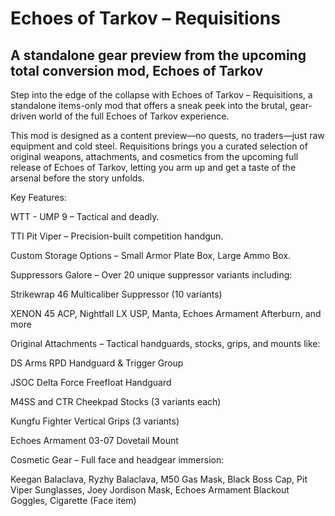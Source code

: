 # Echoes of Tarkov – Requisitions
## A standalone gear preview from the upcoming total conversion mod, Echoes of Tarkov

Step into the edge of the collapse with Echoes of Tarkov – Requisitions, a standalone items-only mod that offers a sneak peek into the brutal, gear-driven world of the full Echoes of Tarkov experience.

This mod is designed as a content preview—no quests, no traders—just raw equipment and cold steel. Requisitions brings you a curated selection of original weapons, attachments, and cosmetics from the upcoming full release of Echoes of Tarkov, letting you arm up and get a taste of the arsenal before the story unfolds.

Key Features:

WTT - UMP 9 – Tactical and deadly.

TTI Pit Viper – Precision-built competition handgun.

Custom Storage Options – Small Armor Plate Box, Large Ammo Box.


Suppressors Galore – Over 20 unique suppressor variants including:

Strikewrap 46 Multicaliber Suppressor (10 variants)

XENON 45 ACP, Nightfall LX USP, Manta, Echoes Armament Afterburn, and more


Original Attachments – Tactical handguards, stocks, grips, and mounts like:

DS Arms RPD Handguard & Trigger Group

JSOC Delta Force Freefloat Handguard

M4SS and CTR Cheekpad Stocks (3 variants each)

Kungfu Fighter Vertical Grips (3 variants)

Echoes Armament 03-07 Dovetail Mount


Cosmetic Gear – Full face and headgear immersion:

Keegan Balaclava, Ryzhy Balaclava, M50 Gas Mask, Black Boss Cap, Pit Viper Sunglasses, Joey Jordison Mask, Echoes Armament Blackout Goggles, Cigarette (Face item)

